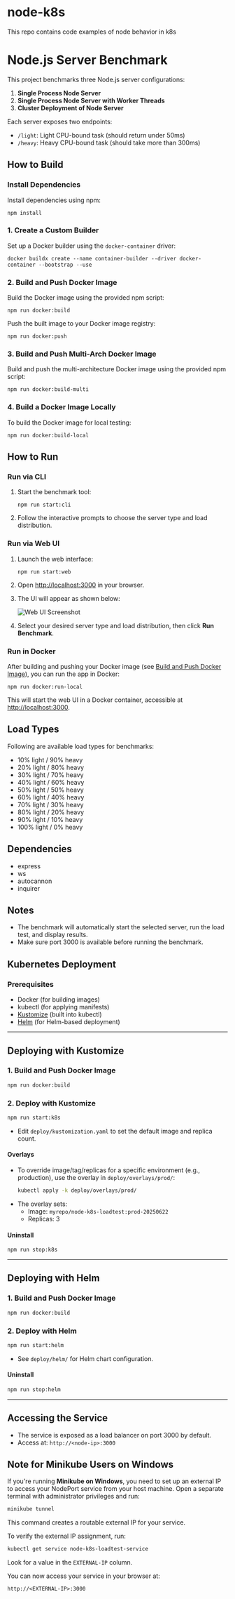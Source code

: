 # node-k8s

This repo contains code examples of node behavior in k8s

# Node.js Server Benchmark

This project benchmarks three Node.js server configurations:

1. **Single Process Node Server**
2. **Single Process Node Server with Worker Threads**
3. **Cluster Deployment of Node Server**

Each server exposes two endpoints:

- `/light`: Light CPU-bound task (should return under 50ms)
- `/heavy`: Heavy CPU-bound task (should take more than 300ms)

## How to Build

### Install Dependencies

Install dependencies using npm:

```shell
npm install
```

### 1. Create a Custom Builder

Set up a Docker builder using the `docker-container` driver:

```shell
docker buildx create --name container-builder --driver docker-container --bootstrap --use
```

### 2. Build and Push Docker Image

Build the Docker image using the provided npm script:

```shell
npm run docker:build
```

Push the built image to your Docker image registry:

```shell
npm run docker:push
```

### 3. Build and Push Multi-Arch Docker Image

Build and push the multi-architecture Docker image using the provided npm script:

```shell
npm run docker:build-multi
```

### 4. Build a Docker Image Locally

To build the Docker image for local testing:

```shell
npm run docker:build-local
```

## How to Run

### Run via CLI

1. Start the benchmark tool:

   ```shell
   npm run start:cli
   ```

2. Follow the interactive prompts to choose the server type and load distribution.

### Run via Web UI

1. Launch the web interface:

   ```shell
   npm run start:web
   ```

2. Open [http://localhost:3000](http://localhost:3000) in your browser.

3. The UI will appear as shown below:

   ![Web UI Screenshot](docs/ui-image.png)

4. Select your desired server type and load distribution, then click **Run Benchmark**.

### Run in Docker

After building and pushing your Docker image (see [Build and Push Docker Image](#build-and-push-docker-image)), you can run the app in Docker:

```shell
npm run docker:run-local
```

This will start the web UI in a Docker container, accessible at [http://localhost:3000](http://localhost:3000).

## Load Types

Following are available load types for benchmarks:

- 10% light / 90% heavy
- 20% light / 80% heavy
- 30% light / 70% heavy
- 40% light / 60% heavy
- 50% light / 50% heavy
- 60% light / 40% heavy
- 70% light / 30% heavy
- 80% light / 20% heavy
- 90% light / 10% heavy
- 100% light / 0% heavy

## Dependencies

- express
- ws
- autocannon
- inquirer

## Notes

- The benchmark will automatically start the selected server, run the load test, and display results.
- Make sure port 3000 is available before running the benchmark.

## Kubernetes Deployment

### Prerequisites

- Docker (for building images)
- kubectl (for applying manifests)
- [Kustomize](https://kustomize.io/) (built into kubectl)
- [Helm](https://helm.sh/) (for Helm-based deployment)

---

## Deploying with Kustomize

### 1. Build and Push Docker Image

```sh
npm run docker:build
```

### 2. Deploy with Kustomize

```sh
npm run start:k8s
```

- Edit `deploy/kustomization.yaml` to set the default image and replica count.

#### Overlays

- To override image/tag/replicas for a specific environment (e.g., production), use the overlay in `deploy/overlays/prod/`:
  ```sh
  kubectl apply -k deploy/overlays/prod/
  ```
- The overlay sets:
  - Image: `myrepo/node-k8s-loadtest:prod-20250622`
  - Replicas: 3

#### Uninstall

```sh
npm run stop:k8s
```

---

## Deploying with Helm

### 1. Build and Push Docker Image

```sh
npm run docker:build
```

### 2. Deploy with Helm

```sh
npm run start:helm

```

- See `deploy/helm/` for Helm chart configuration.

#### Uninstall

```sh
npm run stop:helm
```

---

## Accessing the Service

- The service is exposed as a load balancer on port 3000 by default.
- Access at: `http://<node-ip>:3000`

## Note for Minikube Users on Windows

If you're running **Minikube on Windows**, you need to set up an external IP to access your NodePort service from your host machine. Open a separate terminal with administrator privileges and run:

```sh
minikube tunnel
```

This command creates a routable external IP for your service.

To verify the external IP assignment, run:

```sh
kubectl get service node-k8s-loadtest-service
```

Look for a value in the `EXTERNAL-IP` column.

You can now access your service in your browser at:

```
http://<EXTERNAL-IP>:3000
```
